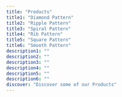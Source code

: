 ```yaml
---
title: "Products"
title1: "Diamond Pattern"
title2: "Ripple Pattern"
title3: "Spiral Pattern"
title4: "Rib Pattern"
title5: "Square Pattern"
title6: "Smooth Pattern"
description1: ""
description2: ""
description3: ""
description4: ""
description5: ""
description6: ""
discover: "Discover some of our Products"
---
```

